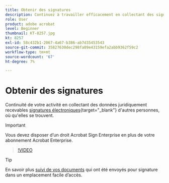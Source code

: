 ```yaml
---
title: Obtenir des signatures
description: Continuez à travailler efficacement en collectant des signatures électroniques juridiquement recevables, où que vous soyez
role: User
product: adobe acrobat
level: Beginner
thumbnail: KT-8257.jpg
kt: 8257
exl-id: 58c432b1-2067-4a67-b386-ab7d35453543
source-git-commit: 35827630dec298fa09e43159efa2abb9362f59c2
workflow-type: tm+mt
source-wordcount: '67'
ht-degree: 7%

---
```


# Obtenir des signatures

Continuité de votre activité en collectant des données juridiquement recevables [signatures électroniques](https://www.adobe.com/fr/acrobat/online/request-signature.html){target=&quot;_blank&quot;} d&#39;autres personnes, où qu&#39;elles se trouvent.

>[!IMPORTANT]
>
>Vous devez disposer d’un droit Acrobat Sign Enterprise en plus de votre abonnement Acrobat Enterprise.

>[!VIDEO](https://video.tv.adobe.com/v/338359?hidetitle=true)

>[!TIP]
>
>En savoir plus [suivi de vos documents](track.md) qui ont été envoyés pour signature dans un emplacement facile d’accès.
